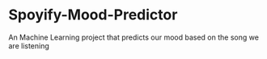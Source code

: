 # Spoyify-Mood-Predictor
An Machine Learning project that predicts our mood based on the song we are listening
